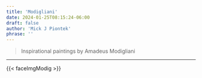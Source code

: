 ```yaml
---
title: 'Modigliani'
date: 2024-01-25T08:15:24-06:00
draft: false
author: 'Mick J Piontek'
phrase: ''
---
```

>Inspirational paintings by Amadeus Modigliani
---
{{< faceImgModig >}}
  



